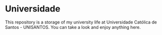 # Universidade

This repository is a storage of my university life at Universidade Católica de Santos - UNISANTOS.
You can take a look and enjoy anything here.
